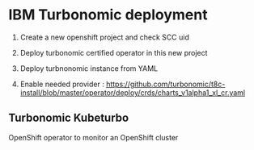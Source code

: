 # IBM Turbonomic deployment 

1. Create a new openshift project and check SCC uid

2. Deploy turbonomic certified operator in this new project

3. Deploy turbnonomic instance from YAML

4. Enable needed provider : https://github.com/turbonomic/t8c-install/blob/master/operator/deploy/crds/charts_v1alpha1_xl_cr.yaml



## Turbonomic Kubeturbo

OpenShift operator to monitor an OpenShift cluster
